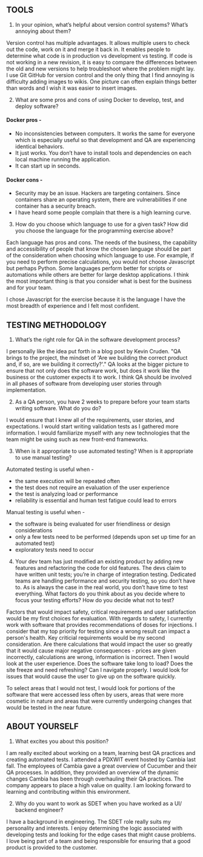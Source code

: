 ## TOOLS
1. In your opinion, what’s helpful about version control systems? What’s annoying about them?

Version control has multiple advantages. It allows multiple users to check out the code, work on it and merge it back in. It enables people to determine what code is in production vs development vs testing. If code is not working in a new revision, it is easy to compare the differences between the old and new versions to help troubleshoot where the problem might lay. 
I use Git GitHub for version control and the only thing that I find annoying is difficulty adding images to wikis. One picture can often explain things better than words and I wish it was easier to insert images.

2. What are some pros and cons of using Docker to develop, test, and deploy software?

#### Docker pros -
* No inconsistencies between computers. It works the same for everyone which is especially useful so that development and QA are experiencing identical behaviors. 
* It just works. You don’t have to install tools and dependencies on each local machine running the application.
* It can start up in seconds.

#### Docker cons - 
* Security may be an issue. Hackers are targeting containers. Since containers share an operating system, there are vulnerabilities if one container has a security breach.
* I have heard some people complain that there is a high learning curve.


3. How do you choose which language to use for a given task? How did you choose the language for the programming exercise above? 

Each language has pros and cons. The needs of the business, the capability and accessibility of people that know the chosen language should be part of the consideration when choosing which language to use. For example, if you need to perform precise calculations, you would not choose Javascript but perhaps Python. Some languages perform better for scripts or automations while others are better for large desktop applications. I think the most important thing is that you consider what is best for the business and for your team.

I chose Javascript for the exercise because it is the language I have the most breadth of experience and I felt most confident.

## TESTING METHODOLOGY
1. What’s the right role for QA in the software development process?

I personally like the idea put forth in a blog post by Kevin Cruden. "QA brings to the project, the mindset of 'Are we building the correct product and, if so, are we building it correctly?'." QA looks at the bigger picture to ensure that not only does the software work, but does it work like the business or the customer expects it to work. I think QA should be involved in all phases of software from developing user stories through implementation.

2. As a QA person, you have 2 weeks to prepare before your team starts writing software. What do you do? 

I would ensure that I knew all of the requirements, user stories, and expectations. I would start writing validation tests as I gathered more information. I would familiarize myself with any new technologies that the team might be using such as new front-end frameworks.

3. When is it appropriate to use automated testing? When is it appropriate to use manual testing? 

Automated testing is useful when -
  * the same execution will be repeated often
  * the test does not require an evaluation of the user experience
  * the test is analyzing load or performance
  * reliability is essential and human test fatigue could lead to errors

Manual testing is useful when - 
  * the software is being evaluated for user friendliness or design considerations
  * only a few tests need to be performed (depends upon set up time for an automated test)
  * exploratory tests need to occur


4. Your dev team has just modified an existing product by adding new features and refactoring the code for old features. The devs claim to have written unit tests; you’re in charge of integration testing. Dedicated teams are handling performance and security testing, so you don’t have to. As is always the case in the real world, you don’t have time to test everything. What factors do you think about as you decide where to focus your testing efforts? How do you decide what not to test?

Factors that would impact safety, critical requirements and user satisfaction would be my first choices for evaluation. With regards to safety, I currently work with software that provides recommendations of doses for injections. I consider that my top priority for testing since a wrong result can impact a person's health. Key criticial requirements would be my second consideration. Are there calculations that would impact the user so greatly that it would cause major negative consequences - prices are given incorrectly, calculations are wrong, information is incorrect. Then I would look at the user experience. Does the software take long to load? Does the site freeze and need refreshing? Can I navigate properly. I would look for issues that would cause the user to give up on the software quickly.

To select areas that I would not test, I would look for portions of the software that were accessed less often by users, areas that were more cosmetic in nature and areas that were currently undergoing changes that would be tested in the near future.

## ABOUT YOURSELF
1. What excites you about this position?

I am really excited about working on a team, learning best QA practices and creating automated tests. I attended a PDXWIT event hosted by Cambia last fall. The employees of Cambia gave a great overview of Cucumber and their QA processes. In addition, they provided an overview of the dynamic changes Cambia has been through overhauling their QA practices. The company appears to place a high value on quality. I am looking forward to learning and contributing within this environment.  

2. Why do you want to work as SDET when you have worked as a UI/ backend engineer?

I have a background in engineering. The SDET role really suits my personality and interests. I enjoy determining the logic associated with developing tests and looking for the edge cases that might cause problems. I love being part of a team and being responsible for ensuring that a good product is provided to the customer.
